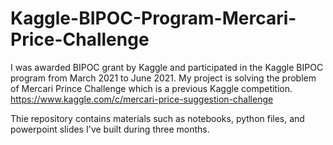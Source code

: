# Kaggle-BIPOC-Program-Mercari-Price-Challenge

I was awarded BIPOC grant by Kaggle and participated in the Kaggle BIPOC program from March 2021 to June 2021. My project is solving the problem of Mercari Prince Challenge which is a previous Kaggle competition. 
https://www.kaggle.com/c/mercari-price-suggestion-challenge

Thie repository contains materials such as notebooks, python files, and powerpoint slides I've built during three months.
